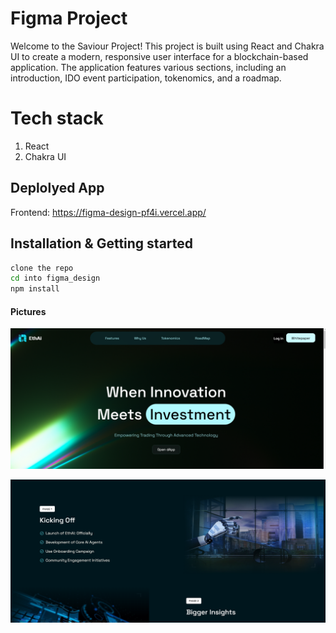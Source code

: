 # Figma Project

Welcome to the Saviour Project! This project is built using React and Chakra UI to create a modern, responsive user interface for a blockchain-based application. The application features various sections, including an introduction, IDO event participation, tokenomics, and a roadmap.

# Tech stack

1. React
2. Chakra UI

## Deplolyed App

Frontend: https://figma-design-pf4i.vercel.app/ <br>



## Installation & Getting started

```bash
clone the repo
cd into figma_design
npm install
```
#### Pictures
![dark theme](./figma-design/src/assets/1png.png)


![dark theme](./figma-design/src/assets/2png.png)
